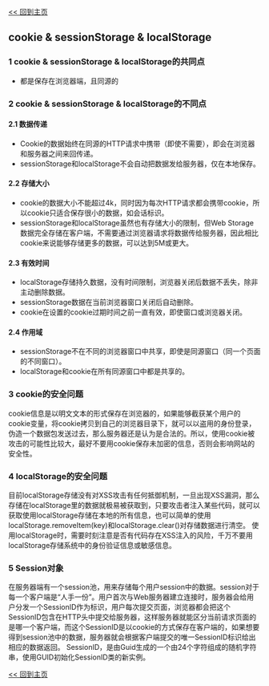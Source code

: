[<< 回到主页](http://suzy1993.github.io/misszy/)

## cookie & sessionStorage & localStorage

### 1 cookie & sessionStorage & localStorage的共同点
* 都是保存在浏览器端，且同源的

### 2 cookie & sessionStorage & localStorage的不同点
#### 2.1 数据传递
* Cookie的数据始终在同源的HTTP请求中携带（即使不需要），即会在浏览器和服务器之间来回传递。
* sessionStorage和localStorage不会自动把数据发给服务器，仅在本地保存。

#### 2.2 存储大小
* cookie的数据大小不能超过4k，同时因为每次HTTP请求都会携带cookie，所以cookie只适合保存很小的数据，如会话标识。
* sessionStorage和localStorage虽然也有存储大小的限制，但Web Storage数据完全存储在客户端，不需要通过浏览器请求将数据传给服务器，因此相比cookie来说能够存储更多的数据，可以达到5M或更大。

#### 2.3 有效时间
* localStorage存储持久数据，没有时间限制，浏览器关闭后数据不丢失，除非主动删除数据。
* sessionStorage数据在当前浏览器窗口关闭后自动删除。
* cookie在设置的cookie过期时间之前一直有效，即使窗口或浏览器关闭。

#### 2.4 作用域
* sessionStorage不在不同的浏览器窗口中共享，即使是同源窗口（同一个页面的不同窗口）。
* localStorage和cookie在所有同源窗口中都是共享的。

### 3 cookie的安全问题
cookie信息是以明文文本的形式保存在浏览器的，如果能够截获某个用户的cookie变量，将cookie拷贝到自己的浏览器目录下，就可以以盗用的身份登录，伪造一个数据包发送过去，那么服务器还是认为是合法的。所以，使用cookie被攻击的可能性比较大，最好不要用cookie保存未加密的信息，否则会影响网站的安全性。

### 4 localStorage的安全问题
目前localStorage存储没有对XSS攻击有任何抵御机制，一旦出现XSS漏洞，那么存储在localStorage里的数据就极易被获取到，只要攻击者注入某些代码，就可以获取使用localStorage存储在本地的所有信息，也可以简单的使用localStorage.removeItem(key)和localStorage.clear()对存储数据进行清空。
使用localStorage时，需要时刻注意是否有代码存在XSS注入的风险，千万不要用localStorage存储系统中的身份验证信息或敏感信息。

### 5 Session对象
在服务器端有一个session池，用来存储每个用户session中的数据。session对于每一个客户端是“人手一份”。用户首次与Web服务器建立连接时，服务器会给用户分发一个SessionID作为标识，用户每次提交页面，浏览器都会把这个SessionID包含在HTTP头中提交给服务器，这样服务器就能区分当前请求页面的是哪一个客户端，而这个SessionID是以cookie的方式保存在客户端的，如果想要得到session池中的数据，服务器就会根据客户端提交的唯一SessionID标识给出相应的数据返回。
SessionID，是由Guid生成的一个由24个字符组成的随机字符串，使用GUID初始化SessionID类的新实例。

[<< 回到主页](http://suzy1993.github.io/misszy/)
